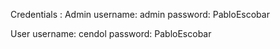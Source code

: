Credentials :
Admin 
  username: admin
  password: PabloEscobar

User
  username: cendol
  password: PabloEscobar
